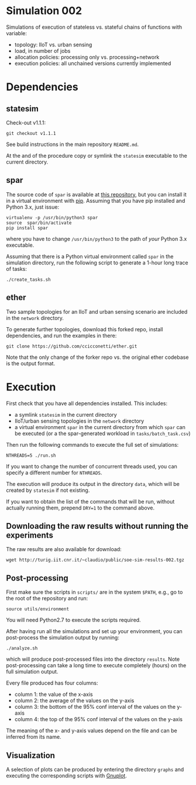 # Simulation 002

Simulations of execution of stateless vs. stateful chains of functions with variable:

- topology: IIoT vs. urban sensing
- load, in number of jobs
- allocation policies: processing only vs. processing+network
- execution policies: all unchained versions currently implemented

# Dependencies

## statesim

Check-out v1.1.1:

```
git checkout v1.1.1
```

See build instructions in the main repository `README.md`.

At the and of the procedure copy or symlink the `statesim` executable to the current directory.

## spar

The source code of `spar` is available at [this repository](https://github.com/All-less/trace-generator), but you can install it in a virtual environment with [pip](https://pypi.org/project/pip/). Assuming that you have pip installed and Python 3.x, just issue:

```
virtualenv -p /usr/bin/python3 spar
source  spar/bin/activate
pip install spar
```

where you have to change `/usr/bin/python3` to the path of _your_ Python 3.x executable.

Assuming that there is a Python virtual environment called `spar` in the simulation directory, run the following script to generate a 1-hour long trace of tasks:

```
./create_tasks.sh
```

## ether

Two sample topologies for an IIoT and urban sensing scenario are included in the `network` directory.

To generate further topologies, download this forked repo, install dependencies, and run the examples in there:

```
git clone https://github.com/ccicconetti/ether.git
```

Note that the only change of the forker repo vs. the original ether codebase is the output format.

# Execution

First check that you have all dependencies installed. This includes:

- a symlink `statesim` in the current directory
- IIoT/urban sensing topologies in the `network` directory
- a virtual environment `spar` in the current directory from which `spar` can be executed (or a the spar-generated workload in `tasks/batch_task.csv`)

Then run the following commands to execute the full set of simulations:

```
NTHREADS=5 ./run.sh
```

If you want to change the number of concurrent threads used, you can specify a different number for `NTHREADS`.

The execution will produce its output in the directory `data`, which will be created by `statesim` if not existing.

If you want to obtain the list of the commands that will be run, without actually running them, prepend `DRY=1` to the command above.

## Downloading the raw results without running the experiments

The raw results are also available for download:

```
wget http://turig.iit.cnr.it/~claudio/public/soe-sim-results-002.tgz
```

## Post-processing

First make sure the scripts in `scripts/` are in the system `$PATH`, e.g., go to the root of the repository and run:

```
source utils/environment
```

You will need Python2.7 to execute the scripts required.

After having run all the simulations and set up your environment, you can post-process the simulation output by running:

```
./analyze.sh
```

which will produce post-processed files into the directory `results`. Note post-processing can take a long time to execute completely (hours) on the full simulation output.

Every file produced has four columns:

- column 1: the value of the x-axis
- column 2: the average of the values on the y-axis
- column 3: the bottom of the 95% conf interval of the values on the y-axis
- column 4: the top of the 95% conf interval of the values on the y-axis

The meaning of the x- and y-axis values depend on the file and can be inferred from its name.

## Visualization

A selection of plots can be produced by entering the directory `graphs` and executing the corresponding scripts with [Gnuplot](http://www.gnuplot.info/).
